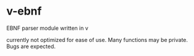 # v-ebnf
EBNF parser module written in v

currently not optimized for ease of use.
Many functions may be private.
Bugs are expected.
